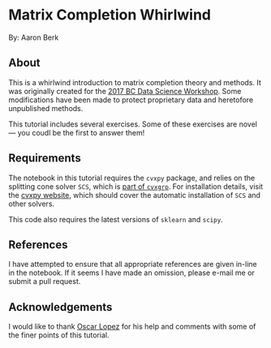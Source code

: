 # Matrix Completion Whirlwind

By: Aaron Berk

## About

This is a whirlwind introduction to matrix completion theory and
methods. It was originally created for the [2017 BC Data Science
Workshop](http://workshop.bcdata.ca). Some modifications have been
made to protect proprietary data and heretofore unpublished methods.

This tutorial includes several exercises. Some of these exercises are
novel &mdash; you coudl be the first to answer them!

## Requirements

The notebook in this tutorial requires the `cvxpy` package, and relies
on the splitting cone solver `SCS`, which is [part of
`cvxgrp`](https://github.com/cvxgrp/scs). For installation details,
visit the [cvxpy
website](http://www.cvxpy.org/en/latest/install/index.html), which should cover the automatic installation of `SCS` and other solvers.

This code also requires the latest versions of `sklearn` and `scipy`.

## References

I have attempted to ensure that all appropriate references are given
in-line in the notebook. If it seems I have made an omission, please
e-mail me or submit a pull request.

## Acknowledgements

I would like to thank [Oscar
Lopez](https://www.slim.eos.ubc.ca/content/oscar-lopez) for his help
and comments with some of the finer points of this tutorial. 


